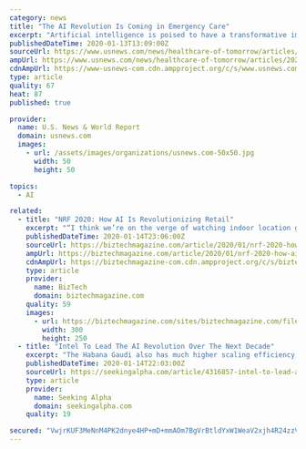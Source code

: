 ```yaml
---
category: news
title: "The AI Revolution Is Coming in Emergency Care"
excerpt: "Artificial intelligence is poised to have a transformative impact on emergency department teams and the broader world of medical diagnostics."
publishedDateTime: 2020-01-13T13:09:00Z
sourceUrl: https://www.usnews.com/news/healthcare-of-tomorrow/articles/2020-01-13/commentary-the-ai-revolution-is-coming-in-emergency-care
ampUrl: https://www.usnews.com/news/healthcare-of-tomorrow/articles/2020-01-13/commentary-the-ai-revolution-is-coming-in-emergency-care?context=amp
cdnAmpUrl: https://www-usnews-com.cdn.ampproject.org/c/s/www.usnews.com/news/healthcare-of-tomorrow/articles/2020-01-13/commentary-the-ai-revolution-is-coming-in-emergency-care?context=amp
type: article
quality: 67
heat: 87
published: true

provider:
  name: U.S. News & World Report
  domain: usnews.com
  images:
    - url: /assets/images/organizations/usnews.com-50x50.jpg
      width: 50
      height: 50

topics:
  - AI

related:
  - title: "NRF 2020: How AI Is Revolutionizing Retail"
    excerpt: "“I think we’re on the verge of watching indoor location go from something that’s nice to have to a must-have technology for retailers,” he said. Retailers Grapple with the Ethics of AI Even as they’ve been more aggressive in adopting AI than most other industries, retailers are proceeding with some caution as they think through ..."
    publishedDateTime: 2020-01-14T23:06:00Z
    sourceUrl: https://biztechmagazine.com/article/2020/01/nrf-2020-how-ai-revolutionizing-retail
    ampUrl: https://biztechmagazine.com/article/2020/01/nrf-2020-how-ai-revolutionizing-retail?amp
    cdnAmpUrl: https://biztechmagazine-com.cdn.ampproject.org/c/s/biztechmagazine.com/article/2020/01/nrf-2020-how-ai-revolutionizing-retail?amp
    type: article
    provider:
      name: BizTech
      domain: biztechmagazine.com
    quality: 59
    images:
      - url: https://biztechmagazine.com/sites/biztechmagazine.com/files/2020-01/CDW_modernworkforce_IR_mobile.jpg
        width: 300
        height: 250
  - title: "Intel To Lead The AI Revolution Over The Next Decade"
    excerpt: "The Habana Gaudi also has much higher scaling efficiency than Nvidia via its Ethernet-based interconnect. Intel is also developing its own AI-infused GPUs: Ponte Vecchio GPU will feature a matrix engine that is akin to Nvidia's tensor cores. It will be Intel's 7nm lead product in the fourth quarter of 2021, which means that it should enjoy a ..."
    publishedDateTime: 2020-01-14T22:03:00Z
    sourceUrl: https://seekingalpha.com/article/4316857-intel-to-lead-ai-revolution-over-next-decade
    type: article
    provider:
      name: Seeking Alpha
      domain: seekingalpha.com
    quality: 19

secured: "VwjrKUF3MeNnM4PK2dnye4HP+mD+mmAOm7BgVrBtldYxW1WeaV2xjh4R24zzVvTH5Skc1I2tlkICeZYxippsCieYhzF+ADeUVy5ROk1bUlKmRweI1w2XEKVgY0KwR/4QR/xdKTdMjD/8cXQ20OSfjdk/FRo9Dw1TaakstfNXYODqn15cVbyRPlrE1TF/npJGgbFmTh9lOKN5ZMf8xMmbHh5hkE9UQyhp02AUD8Zh2l07PmZnz6PPl/Ct94IHp8FlHAcHoJQR7/ClhJDqb5Ce7sJf1Pre0stJBd5mw0Mv2LRRZcsEqUlmJizUYSbwjBytIDTIh+PxHVeAheQwXMPWJegAUt0LhOOc58/5J8e6WCWWU+KDlkxYUkNS0G/Dy/QC8eD7TKpmdOdxsP067ljAvopSTHD9km9uP8BO6W2vrw9LrNA3lCEOiYyVpS5zV/c5W926rq1zMuwEPXVRciXo0g==;XjtGqIisTNshfwLJTIW3Rg=="
---
```


